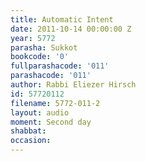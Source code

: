 ```yaml
---
title: Automatic Intent
date: 2011-10-14 00:00:00 Z
year: 5772
parasha: Sukkot
bookcode: '0'
fullparashacode: '011'
parashacode: '011'
author: Rabbi Eliezer Hirsch
id: 57720112
filename: 5772-011-2
layout: audio
moment: Second day
shabbat: 
occasion: 
---
```


